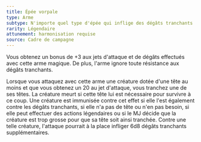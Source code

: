 ```yaml
---
title: Épée vorpale
type: Arme
subtype: N'importe quel type d'épée qui inflige des dégâts tranchants
rarity: Légendaire
attunement: harmonisation requise
source: Cadre de campagne
---
```

Vous obtenez un bonus de +3 aux jets d'attaque et de dégâts effectués avec cette arme magique. De plus, l'arme ignore toute résistance aux dégâts tranchants.

Lorsque vous attaquez avec cette arme une créature dotée d'une tête au moins et que vous obtenez un 20 au jet d'attaque, vous tranchez une de ses têtes. La créature meurt si cette tête lui est nécessaire pour survivre à ce coup. Une créature est immunisée contre cet effet si elle l'est également contre les dégâts tranchants, si elle n'a pas de tête ou n'en pas besoin, si elle peut effectuer des actions légendaires ou si le MJ décide que la créature est trop grosse pour que sa tête soit ainsi tranchée. Contre une telle créature, l'attaque pourrait à la place infliger 6d8 dégâts tranchants supplémentaires.
